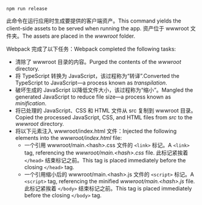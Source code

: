 ```console
npm run release
```

<span data-ttu-id="c63f5-101">此命令在运行应用时生成要提供的客户端资产。</span><span class="sxs-lookup"><span data-stu-id="c63f5-101">This command yields the client-side assets to be served when running the app.</span></span> <span data-ttu-id="c63f5-102">资产位于 wwwroot 文件夹。</span><span class="sxs-lookup"><span data-stu-id="c63f5-102">The assets are placed in the *wwwroot* folder.</span></span>

<span data-ttu-id="c63f5-103">Webpack 完成了以下任务：</span><span class="sxs-lookup"><span data-stu-id="c63f5-103">Webpack completed the following tasks:</span></span>

* <span data-ttu-id="c63f5-104">清除了 wwwroot 目录的内容。</span><span class="sxs-lookup"><span data-stu-id="c63f5-104">Purged the contents of the *wwwroot* directory.</span></span>
* <span data-ttu-id="c63f5-105">将 TypeScript 转换为 JavaScript，该过程称为“转译”.</span><span class="sxs-lookup"><span data-stu-id="c63f5-105">Converted the TypeScript to JavaScript&mdash;a process known as *transpilation*.</span></span>
* <span data-ttu-id="c63f5-106">破坏生成的 JavaScript 以降低文件大小，该过程称为“缩小”。</span><span class="sxs-lookup"><span data-stu-id="c63f5-106">Mangled the generated JavaScript to reduce file size&mdash;a process known as *minification*.</span></span>
* <span data-ttu-id="c63f5-107">将已处理的 JavaScript、CSS 和 HTML 文件从 src 复制到 wwwroot 目录。</span><span class="sxs-lookup"><span data-stu-id="c63f5-107">Copied the processed JavaScript, CSS, and HTML files from *src* to the *wwwroot* directory.</span></span>
* <span data-ttu-id="c63f5-108">将以下元素注入 wwwroot/index.html 文件：</span><span class="sxs-lookup"><span data-stu-id="c63f5-108">Injected the following elements into the *wwwroot/index.html* file:</span></span>
  * <span data-ttu-id="c63f5-109">一个引用 wwwroot/main.\<hash\>.css 文件的 `<link>` 标记。</span><span class="sxs-lookup"><span data-stu-id="c63f5-109">A `<link>` tag, referencing the *wwwroot/main.\<hash\>.css* file.</span></span> <span data-ttu-id="c63f5-110">此标记紧挨着 `</head>` 结束标记之前。</span><span class="sxs-lookup"><span data-stu-id="c63f5-110">This tag is placed immediately before the closing `</head>` tag.</span></span>
  * <span data-ttu-id="c63f5-111">一个引用缩小后的 wwwroot/main.\<hash\>.js 文件的 `<script>` 标记。</span><span class="sxs-lookup"><span data-stu-id="c63f5-111">A `<script>` tag, referencing the minified *wwwroot/main.\<hash\>.js* file.</span></span> <span data-ttu-id="c63f5-112">此标记紧挨着 `</body>` 结束标记之前。</span><span class="sxs-lookup"><span data-stu-id="c63f5-112">This tag is placed immediately before the closing `</body>` tag.</span></span>
